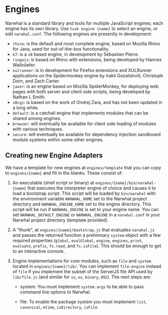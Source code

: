 
Engines
=======

Narwhal is a standard library and tools for multiple JavaScript engines; each engine has its own library.  Use `tusk engine {name}` to select an engine, or edit `narwhal.conf`.  The following engines are presently in development:

* `rhino`: is the default and most complete engine, based on Mozilla Rhino for Java, used for out-of-the-box functionality.
* `k7`: is a `v8` based engine, in development by Sébastien Pierre.
* `ringojs`: is based on Rhino with extensions, being developed by Hannes Wallnöefer.
* `xulrunner`: is in development for Firefox extensions and XULRunner applications on the Spidermonkey engine by Irakli Gozalishvili, Christoph Dorn, and Zach Carter.
* `jaxer`: is an engine based on Mozilla SpiderMonkey, for deploying web pages with both server and client side scripts, being developed by Nathan L Smith.
* `v8cgi`: is based on the work of Ondrej Zara, and has not been updated in a long while.
* `default`: is a catchall engine that implements modules that can be shared among engines.
* `browser`: will eventually be available for client side loading of modules with various techniques.
* `secure`: will eventually be available for dependency injection sandboxed module systems within some other engines.


Creating new Engine Adapters
----------------------------

We have a template for new engines at `engines/template` that you can copy to `engines/{name}` and fill in the blanks.  These consist of:

1. An executable (shell script or binary) at `engines/{name}/bin/narwhal-{name}` that executes the interpreter engine of choice and causes it to load a bootstrap script.  This script will be loaded by `bin/narwhal` with the environment variable `NARWHAL_HOME` set to the Narwhal project directory and `NARWHAL_ENGINE_HOME` set to the engine directory.  This script will be run if `NARWHAL_ENGINE` is set to your engine name.  You can set `NARWHAL_DEFAULT_ENGINE` or `NARWHAL_ENGINE` in a `narwhal.conf` in your Narwhal project directory (template provided).

2. A "thunk", at `engines/{name}/bootstrap.js` that evaluates `narwhal.js` and passes the returned function a preliminary `system` object with a few required properties (`global`, `evalGlobal`, `engine`, `engines`, `print`, `evaluate`, `prefix`, `fs.read`, and `fs.isFile`). This should be enough to get to an interactive console.

3. Engine implementations for core modules, such as `file` and `system` located in `engines/{name}/lib/`.  You can implement `file-engine` instead of `file` if you implement the subset of the ServerJS file API used by `lib/file.js` (and similar for `io`, `os`, `binary`, etc). The next steps are:

    * system: You must implement `system.args` to be able to pass command line options to Narwhal.

    * file: To enable the package system you must implement `list`, `canonical`, `mtime`, `isDirectory`, `isFile`.

